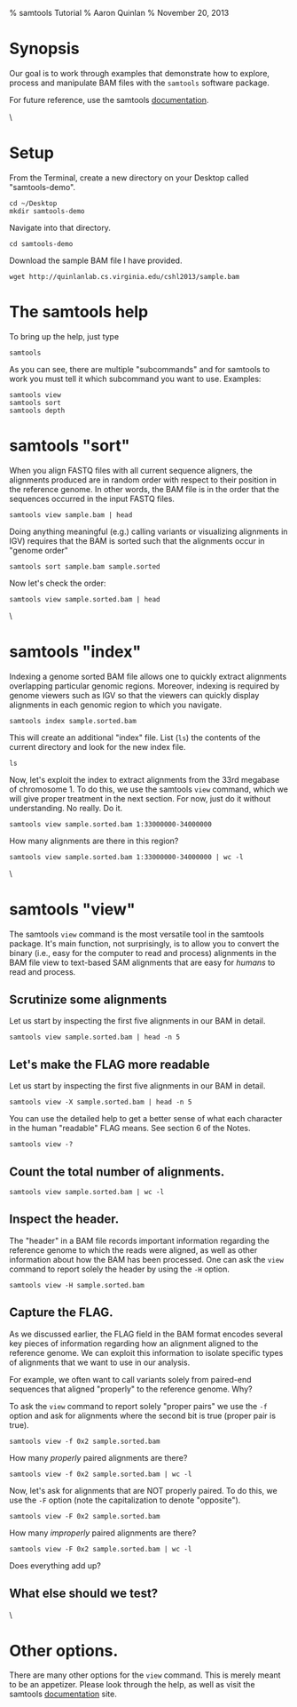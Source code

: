 % samtools Tutorial
% Aaron Quinlan
% November 20, 2013


Synopsis
========

Our goal is to work through examples that demonstrate how to 
explore, process and manipulate BAM files with the `samtools`
software package.

For future reference, use the samtools [documentation](http://samtools.sourceforge.net/samtools.shtml).


\


Setup
=====
From the Terminal, create a new directory on your Desktop called "samtools-demo".

    cd ~/Desktop
    mkdir samtools-demo

Navigate into that directory.

    cd samtools-demo

Download the sample BAM file I have provided.

    wget http://quinlanlab.cs.virginia.edu/cshl2013/sample.bam


The samtools help
==================
To bring up the help, just type

    samtools

As you can see, there are multiple "subcommands" and for samtools to
work you must tell it which subcommand you want to use. Examples:

    samtools view
    samtools sort
    samtools depth


samtools "sort"
=================
When you align FASTQ files with all current sequence aligners, the
alignments produced are in random order with respect to their position
in the reference genome. In other words, the BAM file is in the order
that the sequences occurred in the input FASTQ files.

    samtools view sample.bam | head

Doing anything meaningful (e.g.) calling variants or visualizing
alignments in IGV) requires that the BAM is sorted such that the 
alignments occur in "genome order"

    samtools sort sample.bam sample.sorted

Now let's check the order:

    samtools view sample.sorted.bam | head


\


samtools "index"
================

Indexing a genome sorted BAM file allows one to quickly extract alignments
overlapping particular genomic regions. Moreover, indexing is required by genome viewers such as IGV so that the viewers can quickly display alignments in each genomic region to which you navigate.

    samtools index sample.sorted.bam

This will create an additional "index" file. List (`ls`) the contents of the current directory and look for the new index file.

    ls 

Now, let's exploit the index to extract alignments from the 33rd megabase
of chromosome 1. To do this, we use the samtools `view` command, which we will give proper treatment in the next section. For now, just do it without understanding. No really. Do it.

    samtools view sample.sorted.bam 1:33000000-34000000

How many alignments are there in this region?

    samtools view sample.sorted.bam 1:33000000-34000000 | wc -l


\


samtools "view"
================

The samtools `view` command is the most versatile tool in the samtools package. It's main function, not surprisingly, is to allow you to convert the binary (i.e., easy for the computer to read and process) alignments in the BAM file view to text-based SAM alignments that are easy for *humans* to read and process.


Scrutinize some alignments
--------------------------
Let us start by inspecting the first five alignments in our BAM in detail.

    samtools view sample.sorted.bam | head -n 5


Let's make the FLAG more readable
---------------------------------
Let us start by inspecting the first five alignments in our BAM in detail.

    samtools view -X sample.sorted.bam | head -n 5

You can use the detailed help to get a better sense of what each character in the human "readable" FLAG means. See section 6 of the Notes.

    samtools view -?


Count the total number of alignments.
-------------------------------------
    samtools view sample.sorted.bam | wc -l


Inspect the header.
--------------------
The "header" in a BAM file records important information regarding the 
reference genome to which the reads were aligned, as well as other information about how the BAM has been processed. One can ask the `view`
command to report solely the header by using the `-H` option.

    samtools view -H sample.sorted.bam


Capture the FLAG.
-------------------------------------
As we discussed earlier, the FLAG field in the BAM format encodes several key pieces of information regarding how an alignment aligned to the reference genome. We can exploit this information to isolate specific types of alignments that we want to use in our analysis.

For example, we often want to call variants solely from paired-end sequences that aligned "properly" to the reference genome. Why?

To ask the `view` command to report solely "proper pairs" we use the `-f` option and ask for alignments where the second bit is true (proper pair is true).

    samtools view -f 0x2 sample.sorted.bam

How many *properly* paired alignments are there?

    samtools view -f 0x2 sample.sorted.bam | wc -l

Now, let's ask for alignments that are NOT properly paired.  To do this, we use the `-F` option (note the capitalization to denote "opposite").

    samtools view -F 0x2 sample.sorted.bam

How many *improperly* paired alignments are there?

    samtools view -F 0x2 sample.sorted.bam | wc -l

Does everything add up?


What else should we test?
-------------------------------------


\



Other options.
====================
There are many other options for the `view` command.  This is merely meant to be an appetizer.  Please look through the help, as well as visit the samtools [documentation](http://samtools.sourceforge.net/samtools.shtml) site.

